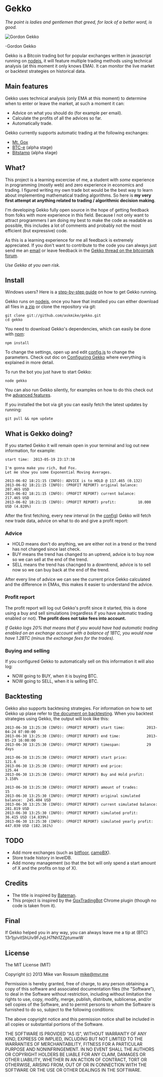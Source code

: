 # Gekko

*The point is ladies and gentlemen that greed, for lack of a better word, is good.*

![Gordon Gekko](http://mikevanrossum.nl/static/gekko.jpg)

-Gordon Gekko

Gekko is a Bitcoin trading bot for popular exchanges written in javascript running on [nodejs](http://nodejs.org), it will feature multiple trading methods using technical analysis (at this moment it only knows EMA). It can monitor the live market or backtest strategies on historical data.

## Main features

Gekko uses technical analysis (only EMA at this moment) to determine when to enter or leave the market, at such a moment it can:

* Advice on what you should do (for example per email).
* Calculate the profits of all the advices so far.
* Automatically trade.

Gekko currently supports automatic trading at the following exchanges:
* [Mt. Gox](https://mtgox.com/)
* [BTC-e](https://btc-e.com/) (alpha stage)
* [Bitstamp](https://bitstamp.net) (alpha stage)

## What?

This project is a learning excercise of me, a student with *some* experience in programming (mostly web) and zero experience in economics and trading. I figured writing my own trade bot would be the best way to learn about implementing mathematical trading algorithms. So here is **my very first attempt at anything related to trading / algorithmic decision making**.

I'm developing Gekko fully open source in the hope of getting feedback from folks with more experience in this field. Because I not only want to attract programmers I am doing my best to make the code as readable as possible, this includes a lot of comments and probably not the most efficient (but expressive) code.

As this is a learning experience for me all feedback is extremely appreciated. If you don't want to contribute to the code you can always just send me an [email](mailto:mike@mvr.me) or leave feedback in the [Gekko thread on the bitcointalk forum](https://bitcointalk.org/index.php?topic=209149.0).

*Use Gekko at you own risk.*

## Install

Windows users? Here is a [step-by-step guide](https://github.com/askmike/gekko/blob/master/docs/installing_gekko_on_windows.md) on how to get Gekko running.

Gekko runs on [nodejs](http://nodejs.org/), once you have that installed you can either download all files in [a zip](https://github.com/askmike/gekko/archive/master.zip) or clone the repository via git:

    git clone git://github.com/askmike/gekko.git
    cd gekko

You need to download Gekko's dependencies, which can easily be done with [npm](http://npmjs.org):

    npm install

To change the settings, open up and edit [config.js](https://github.com/askmike/gekko/blob/master/config.js) to change the parameters. Check out doc on [Configuring Gekko](https://github.com/askmike/gekko/blob/master/docs/Configuring_gekko.md) where everything is explained in more detail.

To run the bot you just have to start Gekko:

    node gekko

You can also run Gekko silently, for examples on how to do this check out the [advanced features](https://github.com/askmike/gekko/blob/master/docs/Advanced_features.md).

If you installed the bot via git you can easily fetch the latest updates by running:

    git pull && npm update

## What is Gekko doing?

If you started Gekko it will remain open in your terminal and log out new information, for example:

    start time:  2013-05-19 23:17:38

    I'm gonna make you rich, Bud Fox.
    Let me show you some Exponential Moving Averages.

    2013-06-02 18:21:15 (INFO): ADVICE is to HOLD @ 117.465 (0.132)
    2013-06-02 18:21:15 (INFO): (PROFIT REPORT) original balance:    207.465 USD
    2013-06-02 18:21:15 (INFO): (PROFIT REPORT) current balance:     217.465 USD
    2013-06-02 18:21:15 (INFO): (PROFIT REPORT) profit:          10.000 USD (4.820%)

After the first fetching, every new interval (in the [config](https://github.com/askmike/gekko/blob/master/config.js#L17)) Gekko will fetch new trade data, advice on what to do and give a profit report:

### Advice

* HOLD means don't do anything, we are either not in a trend or the trend has not changed since last check.
* BUY means the trend has changed to an uptrend, advice is to buy now so we can sell at the end of the trend.
* SELL means the trend has chacnged to a downtrend, advice is to sell now so we can buy back at the end of the trend.

After every line of advice we can see the current price Gekko calculated and the difference in EMAs, this makes it easier to understand the advice.

### Profit report

The profit report will log out Gekko's profit since it started, this is done using a buy and sell simulations (regardless if you have automatic trading enabled or not). **The profit does not take fees into account.**

*If Gekko logs 20% that means that if you would have had automatic trading enabled on an exchange account with a balance of 1BTC, you would now have 1.2BTC (minus the exchange fees for the trades).*

### Buying and selling

If you configured Gekko to automatically sell on this information it will also log:

* NOW going to BUY, when it is buying BTC.
* NOW going to SELL, when it is selling BTC.

## Backtesting

Gekko also supports backtesing strategies. For information on how to set Gekko up plase refer to [the document on backtesting](https://github.com/askmike/gekko/blob/master/docs/Backtesting.md). When you backtest strategies using Gekko, the output will look like this:

    2013-06-30 13:25:30 (INFO): (PROFIT REPORT) start time:          2013-04-24 07:00:00
    2013-06-30 13:25:30 (INFO): (PROFIT REPORT) end time:            2013-05-23 16:00:00
    2013-06-30 13:25:30 (INFO): (PROFIT REPORT) timespan:            29 days

    2013-06-30 13:25:30 (INFO): (PROFIT REPORT) start price:             121.6
    2013-06-30 13:25:30 (INFO): (PROFIT REPORT) end price:           125.44
    2013-06-30 13:25:30 (INFO): (PROFIT REPORT) Buy and Hold profit:         3.158%

    2013-06-30 13:25:30 (INFO): (PROFIT REPORT) amount of trades:        15
    2013-06-30 13:25:30 (INFO): (PROFIT REPORT) original simulated balance:  245.404 USD
    2013-06-30 13:25:30 (INFO): (PROFIT REPORT) current simulated balance:   281.819 USD
    2013-06-30 13:25:30 (INFO): (PROFIT REPORT) simulated profit:        36.415 USD (14.839%)
    2013-06-30 13:25:30 (INFO): (PROFIT REPORT) simulated yearly profit:     447.030 USD (182.161%)

## TODO

* Add more exchanges (such as [bitfloor](https://npmjs.org/package/bitfloor), [campBX](https://npmjs.org/package/campbx)).
* Store trade history in levelDB.
* Add money management (so that the bot will only spend a start amount of X and the profits on top of X).

## Credits

* The title is inspired by [Bateman](https://github.com/fearofcode/bateman).
* This project is inspired by the [GoxTradingBot](https://github.com/virtimus/GoxTradingBot/) Chrome plugin (though no code is taken from it).

## Final

If Gekko helped you in any way, you can always leave me a tip at (BTC) 13r1jyivitShUiv9FJvjLH7Nh1ZZptumwW

## License

The MIT License (MIT)

Copyright (c) 2013 Mike van Rossum <mike@mvr.me>

Permission is hereby granted, free of charge, to any person obtaining a copy
of this software and associated documentation files (the "Software"), to deal
in the Software without restriction, including without limitation the rights
to use, copy, modify, merge, publish, distribute, sublicense, and/or sell
copies of the Software, and to permit persons to whom the Software is
furnished to do so, subject to the following conditions:

The above copyright notice and this permission notice shall be included in
all copies or substantial portions of the Software.

THE SOFTWARE IS PROVIDED "AS IS", WITHOUT WARRANTY OF ANY KIND, EXPRESS OR
IMPLIED, INCLUDING BUT NOT LIMITED TO THE WARRANTIES OF MERCHANTABILITY,
FITNESS FOR A PARTICULAR PURPOSE AND NONINFRINGEMENT. IN NO EVENT SHALL THE
AUTHORS OR COPYRIGHT HOLDERS BE LIABLE FOR ANY CLAIM, DAMAGES OR OTHER
LIABILITY, WHETHER IN AN ACTION OF CONTRACT, TORT OR OTHERWISE, ARISING FROM,
OUT OF OR IN CONNECTION WITH THE SOFTWARE OR THE USE OR OTHER DEALINGS IN
THE SOFTWARE.
